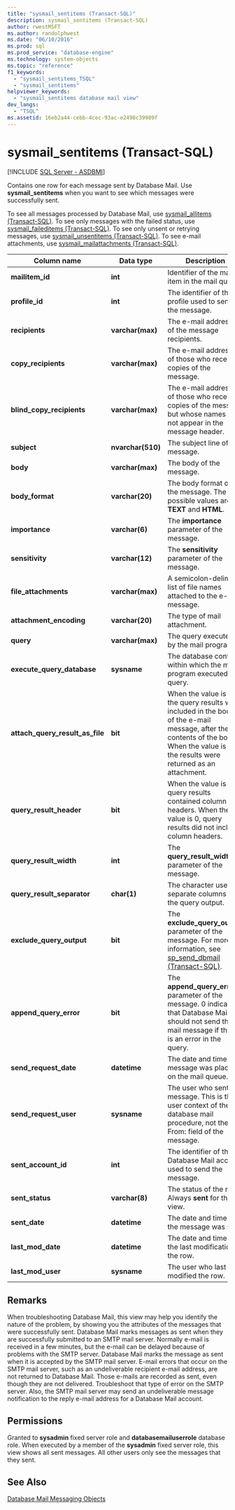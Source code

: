 ```yaml
---
title: "sysmail_sentitems (Transact-SQL)"
description: sysmail_sentitems (Transact-SQL)
author: rwestMSFT
ms.author: randolphwest
ms.date: "06/10/2016"
ms.prod: sql
ms.prod_service: "database-engine"
ms.technology: system-objects
ms.topic: "reference"
f1_keywords:
  - "sysmail_sentitems_TSQL"
  - "sysmail_sentitems"
helpviewer_keywords:
  - "sysmail_sentitems database mail view"
dev_langs:
  - "TSQL"
ms.assetid: 16eb2a44-cebb-4cec-93ac-e2498c39989f
---
```

# sysmail_sentitems (Transact-SQL)
[!INCLUDE [SQL Server - ASDBMI](../../includes/applies-to-version/sql-asdbmi.md)]

  Contains one row for each message sent by Database Mail. Use **sysmail_sentitems** when you want to see which messages were successfully sent.  
  
 To see all messages processed by Database Mail, use [sysmail_allitems &#40;Transact-SQL&#41;](../../relational-databases/system-catalog-views/sysmail-allitems-transact-sql.md). To see only messages with the failed status, use [sysmail_faileditems &#40;Transact-SQL&#41;](../../relational-databases/system-catalog-views/sysmail-faileditems-transact-sql.md). To see only unsent or retrying messages, use [sysmail_unsentitems &#40;Transact-SQL&#41;](../../relational-databases/system-catalog-views/sysmail-unsentitems-transact-sql.md). To see e-mail attachments, use [sysmail_mailattachments &#40;Transact-SQL&#41;](../../relational-databases/system-catalog-views/sysmail-mailattachments-transact-sql.md).  
  
|Column name|Data type|Description|  
|-----------------|---------------|-----------------|  
|**mailitem_id**|**int**|Identifier of the mail item in the mail queue.|  
|**profile_id**|**int**|The identifier of the profile used to send the message.|  
|**recipients**|**varchar(max)**|The e-mail addresses of the message recipients.|  
|**copy_recipients**|**varchar(max)**|The e-mail addresses of those who receive copies of the message.|  
|**blind_copy_recipients**|**varchar(max)**|The e-mail addresses of those who receive copies of the message but whose names do not appear in the message header.|  
|**subject**|**nvarchar(510)**|The subject line of the message.|  
|**body**|**varchar(max)**|The body of the message.|  
|**body_format**|**varchar(20)**|The body format of the message. The possible values are **TEXT** and **HTML**.|  
|**importance**|**varchar(6)**|The **importance** parameter of the message.|  
|**sensitivity**|**varchar(12)**|The **sensitivity** parameter of the message.|  
|**file_attachments**|**varchar(max)**|A semicolon-delimited list of file names attached to the e-mail message.|  
|**attachment_encoding**|**varchar(20)**|The type of mail attachment.|  
|**query**|**varchar(max)**|The query executed by the mail program.|  
|**execute_query_database**|**sysname**|The database context within which the mail program executed the query.|  
|**attach_query_result_as_file**|**bit**|When the value is 0, the query results were included in the body of the e-mail message, after the contents of the body. When the value is 1, the results were returned as an attachment.|  
|**query_result_header**|**bit**|When the value is 1, query results contained column headers. When the value is 0, query results did not include column headers.|  
|**query_result_width**|**int**|The **query_result_width** parameter of the message.|  
|**query_result_separator**|**char(1)**|The character used to separate columns in the query output.|  
|**exclude_query_output**|**bit**|The **exclude_query_output** parameter of the message. For more information, see [sp_send_dbmail &#40;Transact-SQL&#41;](../../relational-databases/system-stored-procedures/sp-send-dbmail-transact-sql.md).|  
|**append_query_error**|**bit**|The **append_query_error** parameter of the message. 0 indicates that Database Mail should not send the e-mail message if there is an error in the query.|  
|**send_request_date**|**datetime**|The date and time the message was placed on the mail queue.|  
|**send_request_user**|**sysname**|The user who sent the message. This is the user context of the database mail procedure, not the From: field of the message.|  
|**sent_account_id**|**int**|The identifier of the Database Mail account used to send the message.|  
|**sent_status**|**varchar(8)**|The status of the mail. Always **sent** for this view.|  
|**sent_date**|**datetime**|The date and time that the message was sent.|  
|**last_mod_date**|**datetime**|The date and time of the last modification of the row.|  
|**last_mod_user**|**sysname**|The user who last modified the row.|  
  
## Remarks  
 When troubleshooting Database Mail, this view may help you identify the nature of the problem, by showing you the attributes of the messages that were successfully sent. Database Mail marks messages as sent when they are successfully submitted to an SMTP mail server. Normally e-mail is received in a few minutes, but the e-mail can be delayed because of problems with the SMTP server. Database Mail marks the message as sent when it is accepted by the SMTP mail server. E-mail errors that occur on the SMTP mail server, such as an undeliverable recipient e-mail address, are not returned to Database Mail. Those e-mails are recorded as sent, even though they are not delivered. Troubleshoot that type of error on the SMTP server. Also, the SMTP mail server may send an undeliverable message notification to the reply e-mail address for a Database Mail account.  
  
## Permissions  
 Granted to **sysadmin** fixed server role and **databasemailuserrole** database role. When executed by a member of the **sysadmin** fixed server role, this view shows all sent messages. All other users only see the messages that they sent.  
  
## See Also  
 [Database Mail Messaging Objects](../../relational-databases/database-mail/database-mail-messaging-objects.md)  
  
  
